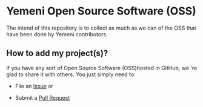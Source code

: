 # Yemeni Open Source Software (OSS)
The intend of this repository is to collect as much as we can of the OSS that have been done by Yemeni contributors.

## How to add my project(s)?
If you have any sort of Open Source Software (OSS)hosted in GitHub, we 're glad to share it with others. You just simply need to:

- File an [Issue](https://github.com/ydevclub/YemeniOSS/issues) or

- Submit a [Pull Request](https://github.com/ydevclub/YemeniOSS/pulls)